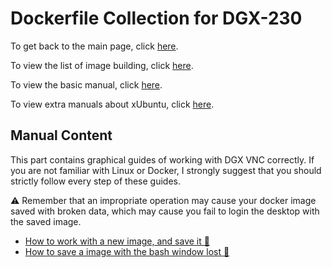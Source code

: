 # Dockerfile Collection for DGX-230

To get back to the main page, click [here](./index).

To view the list of image building, click [here](./dockerlist).

To view the basic manual, click [here](./manual).

To view extra manuals about xUbuntu, click [here](./manual-xubuntu).

## Manual Content

This part contains graphical guides of working with DGX VNC correctly. If you are not familiar with Linux or Docker, I strongly suggest that you should strictly follow every step of these guides.

:warning: Remember that an impropriate operation may cause your docker image saved with broken data, which may cause you fail to login the desktop with the saved image.

* [How to work with a new image, and save it :beginner:](./manual-session/interactive)
* [How to save a image with the bash window lost :beginner:](./manual-session/backend)
